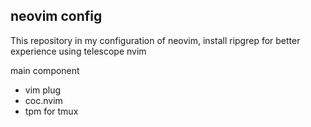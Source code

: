 ## neovim config
This repository in my configuration of neovim, install ripgrep for better 
experience using telescope nvim

main component
- vim plug
- coc.nvim
- tpm for tmux


